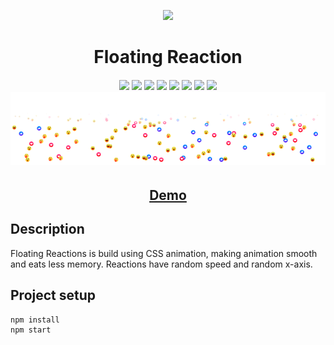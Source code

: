 
<p align="center">
	<img src="https://media.giphy.com/media/ziwV8P1LvBLSxa6v9x/giphy.gif"><br>
</p>

<h1 align="center">Floating Reaction</h1>
<h6 align="center">

  <img src="https://img.shields.io/badge/Made%20by-Aman-brightgreen" >
  <img src="https://img.shields.io/badge/React-16.13-green.svg">
  <img src="https://badges.frapsoft.com/os/v1/open-source.svg?v=103" >
  <img src="https://img.shields.io/github/stars/amanjain7838/reactReactions.svg">
  <img src="https://img.shields.io/github/languages/top/amanjain7838/reactReactions.svg">
  <img src="https://img.shields.io/github/issues/amanjain7838/reactReactions.svg">
  <img src="https://img.shields.io/badge/PRs-welcome-brightgreen.svg?style=flat">
	<img src="http://hits.dwyl.com/amanjain7838/reactReactions.svg">
	<img src="https://github.com/amanjain7838/reactReactions/blob/master/public/images/reactReactions.png"/><br>

</h6>
<h2 align="center"><a href="https://floatingreactions.herokuapp.com/" target="_blank">Demo</a></h2>


## Description

Floating Reactions is build using CSS animation, making animation smooth and eats less memory. Reactions have random speed and random x-axis.

## Project setup
```
npm install
npm start
```
